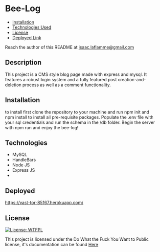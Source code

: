 # Bee-Log

- [Installation](#installation)
- [Technologies Used](#technologies)
- [License](#license)
- [Deployed Link](#deployed)

Reach the author of this README at [isaac.laflamme@gmail.com](mailto:isaac.laflamme@gmail.com)

## Description
This project is a CMS style blog page made with express and mysql. It features a robust login system and a fully featured post creation-and-deletion process as well as a comment functionality.

## Installation
to install first clone the repository to your machine and run npm init and npm install to install all pre-requisite packages. Populate the .env file with your sql credentials and run the schema in the /db folder. Begin the server with npm run and enjoy the bee-log!

## Technologies
   * MySQL
   * HandleBars
   * Node JS
   * Express JS
   *

## Deployed
https://vast-tor-85167.herokuapp.com/

## License
[![License: WTFPL](https://img.shields.io/badge/License-WTFPL-brightgreen.svg)](http://www.wtfpl.net/about/)

This project is licensed under the Do What the Fuck You Want to Public license, it's documentation can be found [Here](http://www.wtfpl.net/about/)
